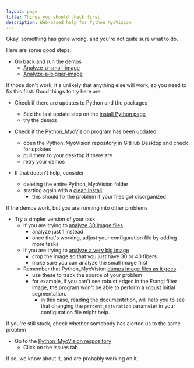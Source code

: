 ```yaml
---
layout: page
title: Things you should check first
description: Web-based help for Python_MyoVision
---
```


Okay, something has gone wrong, and you're not quite sure what to do.

Here are some good steps.
  
+ Go back and run the demos
  + [Analyze-a-small-image](pages/analyze-a-small-image/analyze-a-small-image.html)
  + [Analyze-a-bigger-image](pages/analyze-a-bigger-image/analyze-a-bigger-image.html)
  
If those don't work, it's unlikely that anything else will work, so you need to fix this first. Good things to try here are:
  
+ Check if there are updates to Python and the packages
  + See the last update step on the [install Python page](../../how-to-install-myovision/install-python-using-anaconda/install-python-using-anaconda.html)
  + try the demos
  
+ Check if the Python_MyoVision program has been updated
  + open the Python_MyoVision repository in GitHub Desktop and check for updates
  + pull them to your desktop if there are
  + retry your demos
  
+ If that doesn't help, consider
  + deleting the entire Python_MyoVision folder
  + starting again with a [clean install](../../how-to-install-myovision/how-to-install-myovision.html)
    + this should fix the problem if your files got disorganized 
  
If the demos work, but you are running into other problems
  
+ Try a simpler version of your task
  + If you are trying to [analyze 30 image files](../../process-many-images-in-sequence/process-many-images-in-sequence.html)
    + analyze just 1 instead
    + once that's working, adjust your configuration file by adding more tasks
  + If you are trying to [analyze a very big image](../../analyze-a-bigger-image/analyze-a-bigger-image.html)
    + crop the image so that you just have 30 or 40 fibers
    + make sure you can analyze the small image first
  + Remember that Python_MyoVision [dumps image files as it goes](../../what-myovision-did/what-myovision-did.html)
    + use these to track the source of your problem
    + for example, if you can't see robust edges in the Frangi filter image, the program won't be able to perform a robust initial segmentation.
      + in this case, reading the documentation, will help you to see that changing the `percent_saturation` parameter in your configuration file might help.
  
If you're still stuck, check whether somebody has alerted us to the same problem

+ Go to the [Python_MyoVision respository](https://github.com/Campbell-Muscle-Lab/Python_MyoVision)
  + Click on the Issues tab

If so, we know about it, and are probably working on it.